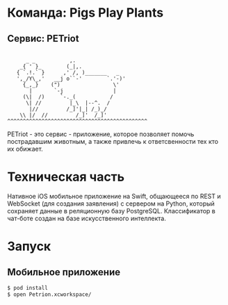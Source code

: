 # Команда: Pigs Play Plants
## Сервис: PETriot
```

      _ _           ,.
    _{ ' }_        (_|,.
   { `.!.` }      ,' /, )_______   _
   ',_/Y\_,'   __j o``-'        `.'-)'
     {_,_}    (")                 \'
       |       `-j                |
     (\|  /)     `-._(           /
      \| //         |_\  |--^.  /
       |//         /_]'|_| /_)_/
    \\ |/  //         /_]'  /_]'
^^^^^^^^^^^^^^^^^^^^^^^^^^^^^^^^^^^^^^^^^^^^^
```
PETriot - это сервис - приложение,  которое позволяет помочь пострадавшим животным, а также привлечь к ответсвенности тех кто их обижает.

# Техническая часть
Нативное iOS мобильное приложение на Swift, общающееся по REST и WebSocket (для создания заявления) с сервером на Python, который сохраняет данные в реляционную базу PostgreSQL. Классификатор в чат-боте создан на базе искусственного интеллекта.

# Запуск
## Мобильное приложение
```sh
$ pod install
$ open Petrion.xcworkspace/
```
